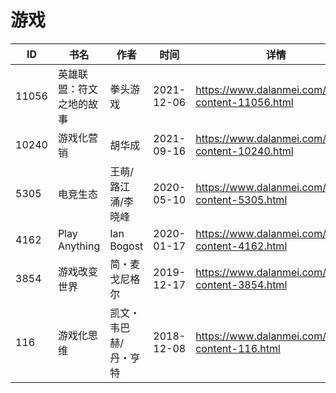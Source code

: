# 游戏

| ID | 书名 | 作者 | 时间 | 详情 | 下载页面 | EPUB下载链接 | MOBI下载链接 | AZW3下载链接 |
| --- | --- | --- | --- | --- | --- | --- | --- | --- |
| 11056 | 英雄联盟：符文之地的故事 | 拳头游戏 | 2021-12-06 | https://www.dalanmei.com/book-content-11056.html | https://www.dalanmei.com/download-book-11056.html | http://ct.dalanmei.com/f/31084289-570165364-d1663e | http://ct.dalanmei.com/f/31084289-570317006-61f54d | http://ct.dalanmei.com/f/31084289-571384432-4a881e |
| 10240 | 游戏化营销 | 胡华成 | 2021-09-16 | https://www.dalanmei.com/book-content-10240.html | https://www.dalanmei.com/download-book-10240.html | http://ct.dalanmei.com/f/31084289-570108777-ed80ed | http://ct.dalanmei.com/f/31084289-570259381-b12876 | http://ct.dalanmei.com/f/31084289-571416317-fb9360 |
| 5305 | 电竞生态 | 王萌/路江涌/李晓峰 | 2020-05-10 | https://www.dalanmei.com/book-content-5305.html | https://www.dalanmei.com/download-book-5305.html | http://ct.dalanmei.com/f/31084289-571500744-94133f | http://ct.dalanmei.com/f/31084289-571775215-022f67 | http://ct.dalanmei.com/f/31084289-571920120-9eea3d |
| 4162 | Play Anything | Ian Bogost | 2020-01-17 | https://www.dalanmei.com/book-content-4162.html | https://www.dalanmei.com/download-book-4162.html | http://ct.dalanmei.com/f/31084289-571541383-3bab93 | http://ct.dalanmei.com/f/31084289-571809412-aaac46 | http://ct.dalanmei.com/f/31084289-572010785-b03e55 |
| 3854 | 游戏改变世界 | 简・麦戈尼格尔 | 2019-12-17 | https://www.dalanmei.com/book-content-3854.html | https://www.dalanmei.com/download-book-3854.html | http://ct.dalanmei.com/f/31084289-571548891-febc69 | http://ct.dalanmei.com/f/31084289-571821563-ae7df2 | http://ct.dalanmei.com/f/31084289-572063173-f747b1 |
| 116 | 游戏化思维 | 凯文・韦巴赫/丹・亨特 | 2018-12-08 | https://www.dalanmei.com/book-content-116.html | https://www.dalanmei.com/download-book-116.html | http://ct.dalanmei.com/f/31084289-571457790-c96538 | http://ct.dalanmei.com/f/31084289-571790929-3e61f8 | http://ct.dalanmei.com/f/31084289-571898988-3a4645 |
